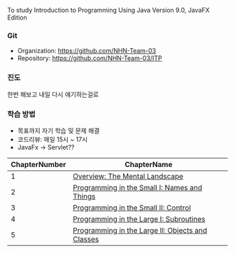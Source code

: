To study Introduction to Programming Using Java Version 9.0, JavaFX Edition

### Git

* Organization: https://github.com/NHN-Team-03
* Repository: https://github.com/NHN-Team-03/ITP

### 진도

한번 해보고 내일 다시 얘기하는걸로

### 학습 방법

* 목표까지 자기 학습 및 문제 해결
* 코드리뷰: 매일 15시 ~ 17시
* JavaFx -> Servlet??



| ChapterNumber | ChapterName                                                  |
| :------------ | ------------------------------------------------------------ |
| 1             | [Overview: The Mental Landscape](./Chapter1)                 |
| 2             | [Programming in the Small I: Names and Things](./Chapter2)   |
| 3             | [Programming in the Small II: Control](./Chater3)            |
| 4             | [Programming in the Large I: Subroutines](./Chapter4)        |
| 5             | [Programming in the Large II: Objects and Classes](./Chapter5) |

